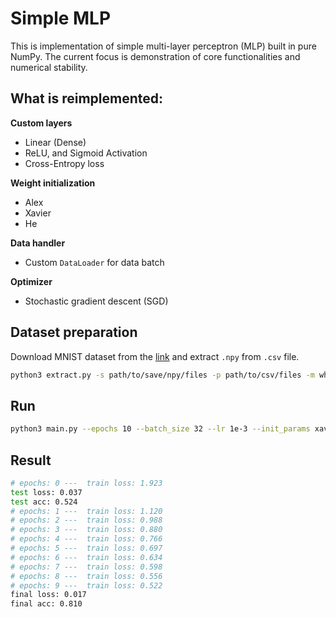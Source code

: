 # Simple MLP
This is implementation of simple multi-layer perceptron (MLP) built in pure NumPy. The current focus is demonstration of core functionalities and numerical stability.

## What is reimplemented:
**Custom layers**
* Linear (Dense)
* ReLU, and Sigmoid Activation
* Cross-Entropy loss

**Weight initialization**
* Alex
* Xavier
* He

**Data handler**
* Custom `DataLoader` for data batch

**Optimizer**
* Stochastic gradient descent (SGD)

## Dataset preparation
Download MNIST dataset from the [link](https://www.kaggle.com/datasets/oddrationale/mnist-in-csv) and extract `.npy` from `.csv` file.
```bash
python3 extract.py -s path/to/save/npy/files -p path/to/csv/files -m which/to/extract/train/or/test
```

## Run
```bash
python3 main.py --epochs 10 --batch_size 32 --lr 1e-3 --init_params xavier
```

## Result
```bash
# epochs: 0 ---  train loss: 1.923
test loss: 0.037
test acc: 0.524
# epochs: 1 ---  train loss: 1.120
# epochs: 2 ---  train loss: 0.988
# epochs: 3 ---  train loss: 0.880
# epochs: 4 ---  train loss: 0.766
# epochs: 5 ---  train loss: 0.697
# epochs: 6 ---  train loss: 0.634
# epochs: 7 ---  train loss: 0.598
# epochs: 8 ---  train loss: 0.556
# epochs: 9 ---  train loss: 0.522
final loss: 0.017
final acc: 0.810
```
